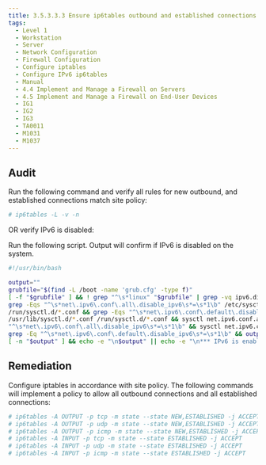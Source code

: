 ```yaml
---
title: 3.5.3.3.3 Ensure ip6tables outbound and established connections are configured
tags:
  - Level 1
  - Workstation
  - Server
  - Network Configuration
  - Firewall Configuration
  - Configure iptables
  - Configure IPv6 ip6tables
  - Manual
  - 4.4 Implement and Manage a Firewall on Servers
  - 4.5 Implement and Manage a Firewall on End-User Devices
  - IG1
  - IG2
  - IG3
  - TA0011
  - M1031
  - M1037
---
```


## Audit
Run the following command and verify all rules for new outbound, and established connections match site policy:
```bash
# ip6tables -L -v -n
```

OR verify IPv6 is disabled:

Run the following script. Output will confirm if IPv6 is disabled on the system.
```bash
#!/usr/bin/bash

output=""
grubfile="$(find -L /boot -name 'grub.cfg' -type f)"
[ -f "$grubfile" ] && ! grep "^\s*linux" "$grubfile" | grep -vq ipv6.disable=1 && output="ipv6 disabled in grub config"
grep -Eqs "^\s*net\.ipv6\.conf\.all\.disable_ipv6\s*=\s*1\b" /etc/sysctl.conf /etc/sysctl.d/*.conf /usr/lib/sysctl.d/*.conf \
/run/sysctl.d/*.conf && grep -Eqs "^\s*net\.ipv6\.conf\.default\.disable_ipv6\s*=\s*1\b" /etc/sysctl.conf /etc/sysctl.d/*.conf \
/usr/lib/sysctl.d/*.conf /run/sysctl.d/*.conf && sysctl net.ipv6.conf.all.disable_ipv6 | grep -Eq \
"^\s*net\.ipv6\.conf\.all\.disable_ipv6\s*=\s*1\b" && sysctl net.ipv6.conf.default.disable_ipv6 | \
grep -Eq "^\s*net\.ipv6\.conf\.default\.disable_ipv6\s*=\s*1\b" && output="ipv6 disabled in sysctl config"
[ -n "$output" ] && echo -e "\n$output" || echo -e "\n*** IPv6 is enabled on the system ***"
```

## Remediation
Configure iptables in accordance with site policy. The following commands will implement a policy to allow all outbound connections and all established connections:
```bash
# ip6tables -A OUTPUT -p tcp -m state --state NEW,ESTABLISHED -j ACCEPT
# ip6tables -A OUTPUT -p udp -m state --state NEW,ESTABLISHED -j ACCEPT
# ip6tables -A OUTPUT -p icmp -m state --state NEW,ESTABLISHED -j ACCEPT
# ip6tables -A INPUT -p tcp -m state --state ESTABLISHED -j ACCEPT
# ip6tables -A INPUT -p udp -m state --state ESTABLISHED -j ACCEPT
# ip6tables -A INPUT -p icmp -m state --state ESTABLISHED -j ACCEPT
```
